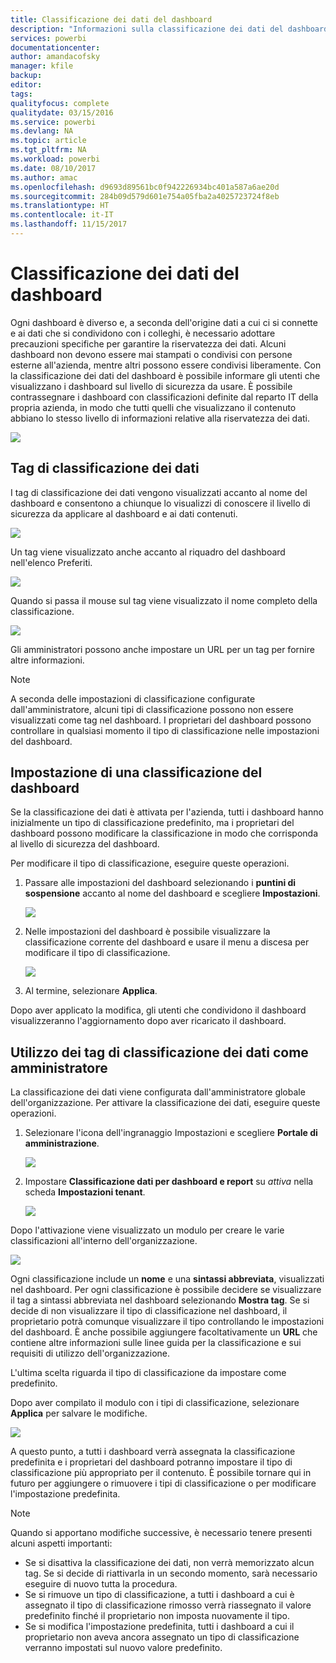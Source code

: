 ```yaml
---
title: Classificazione dei dati del dashboard
description: "Informazioni sulla classificazione dei dati del dashboard, inclusa la modalità di configurazione per gli amministratori e le opzioni di modifica della classificazione per i proprietari del dashboard."
services: powerbi
documentationcenter: 
author: amandacofsky
manager: kfile
backup: 
editor: 
tags: 
qualityfocus: complete
qualitydate: 03/15/2016
ms.service: powerbi
ms.devlang: NA
ms.topic: article
ms.tgt_pltfrm: NA
ms.workload: powerbi
ms.date: 08/10/2017
ms.author: amac
ms.openlocfilehash: d9693d89561bc0f942226934bc401a587a6ae20d
ms.sourcegitcommit: 284b09d579d601e754a05fba2a4025723724f8eb
ms.translationtype: HT
ms.contentlocale: it-IT
ms.lasthandoff: 11/15/2017
---
```

# <a name="dashboard-data-classification"></a>Classificazione dei dati del dashboard
Ogni dashboard è diverso e, a seconda dell'origine dati a cui ci si connette e ai dati che si condividono con i colleghi, è necessario adottare precauzioni specifiche per garantire la riservatezza dei dati. Alcuni dashboard non devono essere mai stampati o condivisi con persone esterne all'azienda, mentre altri possono essere condivisi liberamente. Con la classificazione dei dati del dashboard è possibile informare gli utenti che visualizzano i dashboard sul livello di sicurezza da usare. È possibile contrassegnare i dashboard con classificazioni definite dal reparto IT della propria azienda, in modo che tutti quelli che visualizzano il contenuto abbiano lo stesso livello di informazioni relative alla riservatezza dei dati.

![](media/service-data-classification/dashboard_tagged_as_hbi.png)

## <a name="data-classification-tags"></a>Tag di classificazione dei dati
I tag di classificazione dei dati vengono visualizzati accanto al nome del dashboard e consentono a chiunque lo visualizzi di conoscere il livello di sicurezza da applicare al dashboard e ai dati contenuti.

![](media/service-data-classification/tag_next_to_title.png)

Un tag viene visualizzato anche accanto al riquadro del dashboard nell'elenco Preferiti.

![](media/service-data-classification/tag_on_dashboard_tile.png)

Quando si passa il mouse sul tag viene visualizzato il nome completo della classificazione.

![](media/service-data-classification/tag_tooltip.png)

Gli amministratori possono anche impostare un URL per un tag per fornire altre informazioni.

> [!NOTE]
> A seconda delle impostazioni di classificazione configurate dall'amministratore, alcuni tipi di classificazione possono non essere visualizzati come tag nel dashboard. I proprietari del dashboard possono controllare in qualsiasi momento il tipo di classificazione nelle impostazioni del dashboard.
> 
> 

## <a name="setting-a-dashboards-classification"></a>Impostazione di una classificazione del dashboard
Se la classificazione dei dati è attivata per l'azienda, tutti i dashboard hanno inizialmente un tipo di classificazione predefinito, ma i proprietari del dashboard possono modificare la classificazione in modo che corrisponda al livello di sicurezza del dashboard.

Per modificare il tipo di classificazione, eseguire queste operazioni.

1. Passare alle impostazioni del dashboard selezionando i **puntini di sospensione** accanto al nome del dashboard e scegliere **Impostazioni**.
   
    ![](media/service-data-classification/dashboard_settings.png)
2. Nelle impostazioni del dashboard è possibile visualizzare la classificazione corrente del dashboard e usare il menu a discesa per modificare il tipo di classificazione.
   
    ![](media/service-data-classification/classification_setting_dropdown.png)
3. Al termine, selezionare **Applica**.

Dopo aver applicato la modifica, gli utenti che condividono il dashboard visualizzeranno l'aggiornamento dopo aver ricaricato il dashboard.

## <a name="working-with-data-classification-tags-as-an-admin"></a>Utilizzo dei tag di classificazione dei dati come amministratore
La classificazione dei dati viene configurata dall'amministratore globale dell'organizzazione. Per attivare la classificazione dei dati, eseguire queste operazioni.

1. Selezionare l'icona dell'ingranaggio Impostazioni e scegliere **Portale di amministrazione**.
   
    ![](media/service-data-classification/admin_portal_in_settings.png)
2. Impostare **Classificazione dati per dashboard e report** su *attiva* nella scheda **Impostazioni tenant**.
   
    ![](media/service-data-classification/data_classification_switch_location.png)

Dopo l'attivazione viene visualizzato un modulo per creare le varie classificazioni all'interno dell'organizzazione.

![](media/service-data-classification/blank_classification_form.png)

Ogni classificazione include un **nome** e una **sintassi abbreviata**, visualizzati nel dashboard. Per ogni classificazione è possibile decidere se visualizzare il tag a sintassi abbreviata nel dashboard selezionando **Mostra tag**. Se si decide di non visualizzare il tipo di classificazione nel dashboard, il proprietario potrà comunque visualizzare il tipo controllando le impostazioni del dashboard. È anche possibile aggiungere facoltativamente un **URL** che contiene altre informazioni sulle linee guida per la classificazione e sui requisiti di utilizzo dell'organizzazione.  

L'ultima scelta riguarda il tipo di classificazione da impostare come predefinito.  

Dopo aver compilato il modulo con i tipi di classificazione, selezionare **Applica** per salvare le modifiche.

![](media/service-data-classification/filled_in_classification_form.png)

A questo punto, a tutti i dashboard verrà assegnata la classificazione predefinita e i proprietari del dashboard potranno impostare il tipo di classificazione più appropriato per il contenuto. È possibile tornare qui in futuro per aggiungere o rimuovere i tipi di classificazione o per modificare l'impostazione predefinita.  

> [!NOTE]
> Quando si apportano modifiche successive, è necessario tenere presenti alcuni aspetti importanti:
> 
> * Se si disattiva la classificazione dei dati, non verrà memorizzato alcun tag. Se si decide di riattivarla in un secondo momento, sarà necessario eseguire di nuovo tutta la procedura.  
> * Se si rimuove un tipo di classificazione, a tutti i dashboard a cui è assegnato il tipo di classificazione rimosso verrà riassegnato il valore predefinito finché il proprietario non imposta nuovamente il tipo.  
> * Se si modifica l'impostazione predefinita, tutti i dashboard a cui il proprietario non aveva ancora assegnato un tipo di classificazione verranno impostati sul nuovo valore predefinito.
> 
> 

